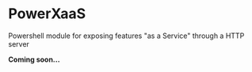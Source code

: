 # PowerXaaS
Powershell module for exposing features "as a Service" through a HTTP server

**Coming soon...**
